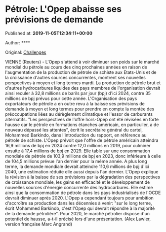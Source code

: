 
# Pétrole: L'Opep abaisse ses prévisions de demande

Published at: **2019-11-05T12:34:11+00:00**

Author: ****

Original: [Challenges](https://www.challenges.fr/monde/petrole-l-opep-abaisse-ses-previsions-de-demande_683226)

VIENNE (Reuters) - L'Opep s'attend à voir diminuer son poids sur le marché mondial du pétrole au cours des cinq prochaines années en raison de l'augmentation de la production de pétrole de schiste aux Etats-Unis et de la croissance d'autres sources concurrentes, montrent ses nouvelles perspectives à moyen et long termes mardi.
La production de pétrole brut et d'autres hydrocarbures liquides des pays membres de l'organisation devrait ainsi reculer à 32,8 millions de barils par jour (bpj) d'ici 2024, contre 35 millions de bpj prévus pour cette année.
L'Organisation des pays exportateurs de pétrole a en outre revu à la baisse ses prévisions de demande à moyen et long termes pour prendre en compte la montée des préoccupations liées au dérèglement climatique et l'essor de carburants alternatifs.
"Les perspectives de l'offre hors-Opep ont été révisées en forte hausse car le pétrole en formations étanches américain, en particulier, a de nouveau dépassé les attentes", écrit le secrétaire général du cartel, Mohammed Barkindo, dans l'introduction du rapport, en référence au pétrole de schiste.
L'Opep prévoit que l'offre de pétrole américain atteindra 16,9 millions de bpj en 2024 contre 12,0 millions en 2019, pour culminer ensuite à 17,4 millions de bpj en 2029.
Elle table sur une consommation mondiale de pétrole de 103,9 millions de bpj en 2023, donc inférieure à celle de 104,5 millions prévue l'an dernier pour la même année.
A plus long terme, la demande mondiale devrait atteindre 110,6 millions de bpj d'ici 2040, une estimation réduite elle aussi depuis l'an dernier.
L'Opep explique la révision à la baisse de ses prévisions par la dégradation des perspectives de croissance mondiale, les gains en efficacité et le développement de nouvelles sources d'énergie concurrente des hydrocarbures. Elle estime ainsi que la consommation de pétrole dans les pays industrialisés de l'OCDE devrait diminuer après 2020.
L'Opep a cependant toujours pour ambition d'accroître sa production dans les décennies à venir: "sur le long terme, écrit Mohammed Barkindo, c'est l'Opep qui devrait répondre à la majorité de la demande pétrolière".
Pour 2020, le marché pétrolier dispose d'un potentiel de hausse, a-t-il précisé lors d'une présentation.
(Alex Lawler, version française Marc Angrand)
